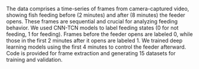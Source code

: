The data comprises a time-series of frames from camera-captured video, showing fish feeding before (2 minutes) and after (8 minutes) the feeder opens. These frames are sequential and crucial for analyzing feeding behavior. We used CNN-TCN models to label feeding states (0 for not feeding, 1 for feeding). Frames before the feeder opens are labeled 0, while those in the first 2 minutes after it opens are labeled 1. We trained deep learning models using the first 4 minutes to control the feeder afterward. Code is provided for frame extraction and generating 15 datasets for training and validation.
